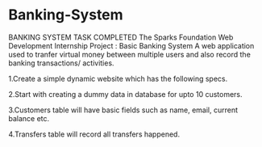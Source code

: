 # Banking-System
BANKING SYSTEM TASK COMPLETED
The Sparks Foundation Web Development Internship Project : Basic Banking System A web application used to tranfer virtual money between multiple users and also record the banking transactions/ activities.

1.Create a simple dynamic website which has the following specs.

2.Start with creating a dummy data in database for upto 10 customers.

3.Customers table will have basic fields such as name, email, current balance etc.

4.Transfers table will record all transfers happened.

